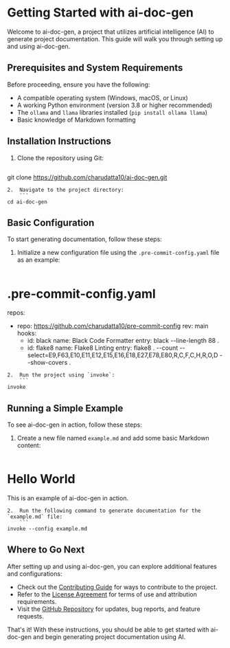 **Getting Started with ai-doc-gen**
=====================================

Welcome to ai-doc-gen, a project that utilizes artificial intelligence (AI) to generate project documentation. This guide will walk you through setting up and using ai-doc-gen.

**Prerequisites and System Requirements**
----------------------------------------

Before proceeding, ensure you have the following:

*   A compatible operating system (Windows, macOS, or Linux)
*   A working Python environment (version 3.8 or higher recommended)
*   The `ollama` and `llama` libraries installed (`pip install ollama llama`)
*   Basic knowledge of Markdown formatting

**Installation Instructions**
---------------------------

1.  Clone the repository using Git:
    ```bash
git clone https://github.com/charudatta10/ai-doc-gen.git
```
2.  Navigate to the project directory:
    ```
cd ai-doc-gen
```

**Basic Configuration**
----------------------

To start generating documentation, follow these steps:

1.  Initialize a new configuration file using the `.pre-commit-config.yaml` file as an example:
    ```yml
# .pre-commit-config.yaml

repos:
- repo: https://github.com/charudatta10/pre-commit-config
  rev: main
  hooks:
  - id: black
    name: Black Code Formatter
    entry: black --line-length 88 .
  - id: flake8
    name: Flake8 Linting
    entry: flake8 . --count --select=E9,F63,E10,E11,E12,E15,E16,E18,E27,E78,E80,R,C,F,C,H,R,O,D --show-covers .
```
2.  Run the project using `invoke`:
    ```
invoke
```

**Running a Simple Example**
---------------------------

To see ai-doc-gen in action, follow these steps:

1.  Create a new file named `example.md` and add some basic Markdown content:
    ```md
# Hello World

This is an example of ai-doc-gen in action.
```
2.  Run the following command to generate documentation for the `example.md` file:
    ```
invoke --config example.md
```

**Where to Go Next**
--------------------

After setting up and using ai-doc-gen, you can explore additional features and configurations:

*   Check out the [Contributing Guide](CONTRIBUTING.md) for ways to contribute to the project.
*   Refer to the [License Agreement](LICENSE.md) for terms of use and attribution requirements.
*   Visit the [GitHub Repository](https://github.com/charudatta10/ai-doc-gen) for updates, bug reports, and feature requests.

That's it! With these instructions, you should be able to get started with ai-doc-gen and begin generating project documentation using AI.